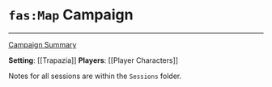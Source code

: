 # `fas:Map` Campaign
---

[Campaign Summary](https://docs.google.com/document/d/1aHux-iNK30D_jLK-M7WqjLVcWhqqyfdS/edit)

**Setting**: [[Trapazia]]
**Players**: [[Player Characters]]

Notes for all sessions are within the `Sessions` folder.
